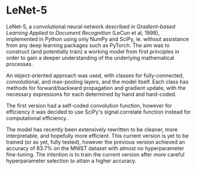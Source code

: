 # LeNet-5

LeNet-5, a convolutional neural network described in _Gradient-based Learning Applied to Document Recognition_ (LeCun et al, 1998), implemented in Python using only NumPy and SciPy, ie. without assistance from any deep learning packages such as PyTorch. The aim was to construct (and potentially train) a working model from first principles in order to gain a deeper understanding of the underlying mathematical processes.

An object-oriented approach was used, with classes for fully-connected, convolutional, and max-pooling layers, and the model itself. Each class has methods for forward/backward propagation and gradient update, with the necessary expressions for each determined by hand and hard-coded.

The first version had a self-coded convolution function, however for efficiency it was decided to use SciPy's signal.correlate function instead for computational efficiency.

The model has recently been extensively rewritten to be cleaner, more interpretable, and hopefully more efficient. This current version is yet to be trained (or as yet, fully tested), however the previous version achieved an accuracy of 83.7% on the MNIST dataset with almost no hyperparameter fine-tuning. The intention is to train the current version after more careful hyperparameter selection to attain a higher accuracy.